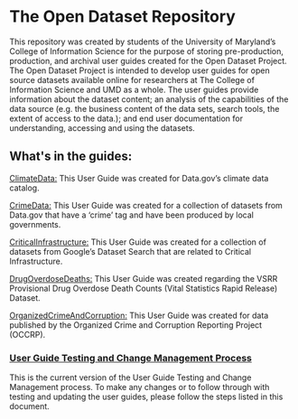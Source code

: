 # The Open Dataset Repository

This repository was created by students of the University of Maryland’s College of Information Science for the purpose of storing pre-production, production, and archival user guides created for the Open Dataset Project. The Open Dataset Project is intended to develop user guides for open source datasets available online for researchers at The College of Information Science and UMD as a whole. The user guides provide information about the dataset content; an analysis of the capabilities of the data source (e.g. the business content of the data sets, search tools, the extent of access to the data.); and end user documentation for understanding, accessing and using the datasets. 


## What's in the guides: 

[ClimateData:](https://github.com/brianm0424/UMD-OpenDataset/blob/main/ClimateData_v2.0.pdf) This User Guide was created for Data.gov’s climate data catalog. 

[CrimeData:](https://github.com/brianm0424/UMD-OpenDataset/blob/main/CrimeData_v2.0.pdf) This User Guide was created for a collection of datasets from Data.gov that have a ‘crime’ tag and have been produced by local governments.

[CriticalInfrastructure:](https://github.com/brianm0424/UMD-OpenDataset/blob/main/CriticalInfrastructure_v2.0.pdf) This User Guide was created for a collection of datasets from Google’s Dataset Search that are related to Critical Infrastructure.

[DrugOverdoseDeaths:](https://github.com/brianm0424/UMD-OpenDataset/blob/main/DrugOverdoseDeaths_v2.0.pdf) This User Guide was created regarding the VSRR Provisional Drug Overdose Death Counts (Vital Statistics Rapid Release) Dataset.

[OrganizedCrimeAndCorruption:](https://github.com/brianm0424/UMD-OpenDataset/blob/main/OrganizedCrimeAndCorruption_v2.0.pdf) This User Guide was created for data published by the Organized Crime and Corruption Reporting Project (OCCRP).


### [User Guide Testing and Change Management Process](https://github.com/brianm0424/UMD-OpenDataset/blob/main/User%20Guide%20Testing%20and%20Change%20Management%20Processes.pdf)
This is the current version of the User Guide Testing and Change
Management process. To make any changes or to follow through with
testing and updating the user guides, please follow the steps listed in this
document.
